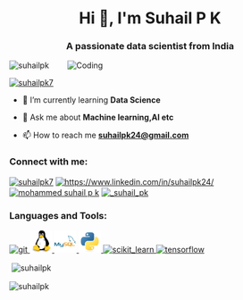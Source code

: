 <h1 align="center">Hi 👋, I'm Suhail P K</h1>
<h3 align="center">A passionate data scientist from India</h3>
<img align="right" alt="Coding" width="400" src="https://media.tenor.com/BqbIhT4Mb7cAAAAd/programmer-rounded-edges.gif">


<p align="left"> <img src="https://komarev.com/ghpvc/?username=suhailpk&label=Profile%20views&color=0e75b6&style=flat" alt="suhailpk" /> </p>

<p align="left"> <a href="https://twitter.com/suhailpk7" target="blank"><img src="https://img.shields.io/twitter/follow/suhailpk7?logo=twitter&style=for-the-badge" alt="suhailpk7" /></a> </p>


- 🌱 I’m currently learning **Data Science**

- 💬 Ask me about **Machine learning,AI etc**

- 📫 How to reach me **suhailpk24@gmail.com**

<h3 align="left">Connect with me:</h3>
<p align="left">
<a href="https://twitter.com/suhailpk7" target="blank"><img align="center" src="https://raw.githubusercontent.com/rahuldkjain/github-profile-readme-generator/master/src/images/icons/Social/twitter.svg" alt="suhailpk7" height="30" width="40" /></a>
<a href="https://linkedin.com/in/https://www.linkedin.com/in/suhailpk24/" target="blank"><img align="center" src="https://raw.githubusercontent.com/rahuldkjain/github-profile-readme-generator/master/src/images/icons/Social/linked-in-alt.svg" alt="https://www.linkedin.com/in/suhailpk24/" height="30" width="40" /></a>
<a href="https://kaggle.com/mohammed suhail p k" target="blank"><img align="center" src="https://raw.githubusercontent.com/rahuldkjain/github-profile-readme-generator/master/src/images/icons/Social/kaggle.svg" alt="mohammed suhail p k" height="30" width="40" /></a>
<a href="https://instagram.com/_suhail_pk" target="blank"><img align="center" src="https://raw.githubusercontent.com/rahuldkjain/github-profile-readme-generator/master/src/images/icons/Social/instagram.svg" alt="_suhail_pk" height="30" width="40" /></a>
</p>

<h3 align="left">Languages and Tools:</h3>
<p align="left"> <a href="https://git-scm.com/" target="_blank" rel="noreferrer"> <img src="https://www.vectorlogo.zone/logos/git-scm/git-scm-icon.svg" alt="git" width="40" height="40"/> </a> <a href="https://www.linux.org/" target="_blank" rel="noreferrer"> <img src="https://raw.githubusercontent.com/devicons/devicon/master/icons/linux/linux-original.svg" alt="linux" width="40" height="40"/> </a> <a href="https://www.mysql.com/" target="_blank" rel="noreferrer"> <img src="https://raw.githubusercontent.com/devicons/devicon/master/icons/mysql/mysql-original-wordmark.svg" alt="mysql" width="40" height="40"/> </a> <a href="https://www.python.org" target="_blank" rel="noreferrer"> <img src="https://raw.githubusercontent.com/devicons/devicon/master/icons/python/python-original.svg" alt="python" width="40" height="40"/> </a> <a href="https://scikit-learn.org/" target="_blank" rel="noreferrer"> <img src="https://upload.wikimedia.org/wikipedia/commons/0/05/Scikit_learn_logo_small.svg" alt="scikit_learn" width="40" height="40"/> </a> <a href="https://www.tensorflow.org" target="_blank" rel="noreferrer"> <img src="https://www.vectorlogo.zone/logos/tensorflow/tensorflow-icon.svg" alt="tensorflow" width="40" height="40"/> </a> </p>

<p>&nbsp;<img align="center" src="https://github-readme-stats.vercel.app/api?username=suhailpk&show_icons=true&locale=en" alt="suhailpk" /></p>

<p><img align="center" src="https://github-readme-streak-stats.herokuapp.com/?user=suhailpk&" alt="suhailpk" /></p>
